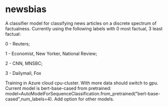# newsbias
A classifier model for classifying news articles on a discrete spectrum of factualness. Currently using the following labels with 0 most factual, 3 least factual:

0 - Reuters;

1 - Economist, New Yorker, National Review;

2 - CNN, MNSBC;

3 - Dailymail, Fox

Training in Azure cloud cpu-cluster. With more data should switch to gpu. 
Current model is bert-base-cased from pretrained: model=AutoModelForSequenceClassification.from_pretrained("bert-base-cased",num_labels=4). Add option for other models.
